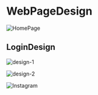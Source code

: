 # WebPageDesign
![HomePage](https://user-images.githubusercontent.com/64456168/96351006-66486b80-10d6-11eb-8b27-983b2c356cb9.JPG)

## LoginDesign

![design-1](https://user-images.githubusercontent.com/64456168/96351027-8415d080-10d6-11eb-972e-13f108160a1d.JPG)

![design-2](https://user-images.githubusercontent.com/64456168/96351095-d820b500-10d6-11eb-84dc-cd24801400aa.JPG)

![Instagram](https://user-images.githubusercontent.com/64456168/96351180-5d0bce80-10d7-11eb-963f-095eb632a9c1.JPG)
